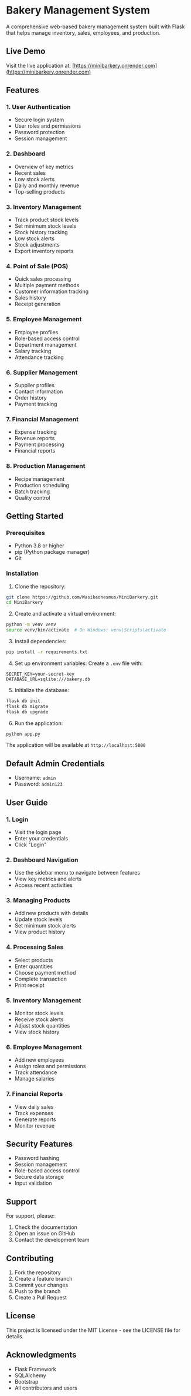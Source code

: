 # Bakery Management System

A comprehensive web-based bakery management system built with Flask that helps manage inventory, sales, employees, and production.

## Live Demo

Visit the live application at: [https://minibarkery.onrender.com](https://minibarkery.onrender.com)

## Features

### 1. User Authentication
- Secure login system
- User roles and permissions
- Password protection
- Session management

### 2. Dashboard
- Overview of key metrics
- Recent sales
- Low stock alerts
- Daily and monthly revenue
- Top-selling products

### 3. Inventory Management
- Track product stock levels
- Set minimum stock levels
- Stock history tracking
- Low stock alerts
- Stock adjustments
- Export inventory reports

### 4. Point of Sale (POS)
- Quick sales processing
- Multiple payment methods
- Customer information tracking
- Sales history
- Receipt generation

### 5. Employee Management
- Employee profiles
- Role-based access control
- Department management
- Salary tracking
- Attendance tracking

### 6. Supplier Management
- Supplier profiles
- Contact information
- Order history
- Payment tracking

### 7. Financial Management
- Expense tracking
- Revenue reports
- Payment processing
- Financial reports

### 8. Production Management
- Recipe management
- Production scheduling
- Batch tracking
- Quality control

## Getting Started

### Prerequisites
- Python 3.8 or higher
- pip (Python package manager)
- Git

### Installation

1. Clone the repository:
```bash
git clone https://github.com/Wasikeonesmus/MiniBarkery.git
cd MiniBarkery
```

2. Create and activate a virtual environment:
```bash
python -m venv venv
source venv/bin/activate  # On Windows: venv\Scripts\activate
```

3. Install dependencies:
```bash
pip install -r requirements.txt
```

4. Set up environment variables:
Create a `.env` file with:
```
SECRET_KEY=your-secret-key
DATABASE_URL=sqlite:///bakery.db
```

5. Initialize the database:
```bash
flask db init
flask db migrate
flask db upgrade
```

6. Run the application:
```bash
python app.py
```

The application will be available at `http://localhost:5000`

## Default Admin Credentials

- Username: `admin`
- Password: `admin123`

## User Guide

### 1. Login
- Visit the login page
- Enter your credentials
- Click "Login"

### 2. Dashboard Navigation
- Use the sidebar menu to navigate between features
- View key metrics and alerts
- Access recent activities

### 3. Managing Products
- Add new products with details
- Update stock levels
- Set minimum stock alerts
- View product history

### 4. Processing Sales
- Select products
- Enter quantities
- Choose payment method
- Complete transaction
- Print receipt

### 5. Inventory Management
- Monitor stock levels
- Receive stock alerts
- Adjust stock quantities
- View stock history

### 6. Employee Management
- Add new employees
- Assign roles and permissions
- Track attendance
- Manage salaries

### 7. Financial Reports
- View daily sales
- Track expenses
- Generate reports
- Monitor revenue

## Security Features

- Password hashing
- Session management
- Role-based access control
- Secure data storage
- Input validation

## Support

For support, please:
1. Check the documentation
2. Open an issue on GitHub
3. Contact the development team

## Contributing

1. Fork the repository
2. Create a feature branch
3. Commit your changes
4. Push to the branch
5. Create a Pull Request

## License

This project is licensed under the MIT License - see the LICENSE file for details.

## Acknowledgments

- Flask Framework
- SQLAlchemy
- Bootstrap
- All contributors and users
